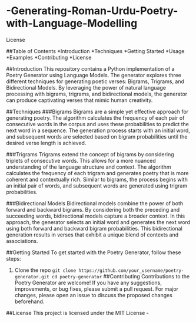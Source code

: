 # -Generating-Roman-Urdu-Poetry-with-Language-Modelling

License

##Table of Contents
*Introduction
*Techniques
*Getting Started
*Usage
*Examples
*Contributing
*License

##Introduction
This repository contains a Python implementation of a Poetry Generator using Language Models. The generator explores three different techniques for generating poetic verses: Bigrams, Trigrams, and Bidirectional Models. By leveraging the power of natural language processing with bigrams, trigrams, and bidirectional models, the generator can produce captivating verses that mimic human creativity.

##Techniques
###Bigrams
Bigrams are a simple yet effective approach for generating poetry. The algorithm calculates the frequency of each pair of consecutive words in the corpus and uses these probabilities to predict the next word in a sequence. The generation process starts with an initial word, and subsequent words are selected based on bigram probabilities until the desired verse length is achieved.

###Trigrams
Trigrams extend the concept of bigrams by considering triplets of consecutive words. This allows for a more nuanced understanding of the language structure and context. The algorithm calculates the frequency of each trigram and generates poetry that is more coherent and contextually rich. Similar to bigrams, the process begins with an initial pair of words, and subsequent words are generated using trigram probabilities.

###Bidirectional Models
Bidirectional models combine the power of both forward and backward bigrams. By considering both the preceding and succeeding words, bidirectional models capture a broader context. In this approach, the generator selects an initial word and generates the next word using both forward and backward bigram probabilities. This bidirectional generation results in verses that exhibit a unique blend of contexts and associations.

##Getting Started
To get started with the Poetry Generator, follow these steps:
1. Clone the repo
`
git clone https://github.com/your_username/poetry-generator.git
cd poetry-generator
`
##Contributing
Contributions to the Poetry Generator are welcome! If you have any suggestions, improvements, or bug fixes, please submit a pull request. For major changes, please open an issue to discuss the proposed changes beforehand.

##License
This project is licensed under the MIT License -
